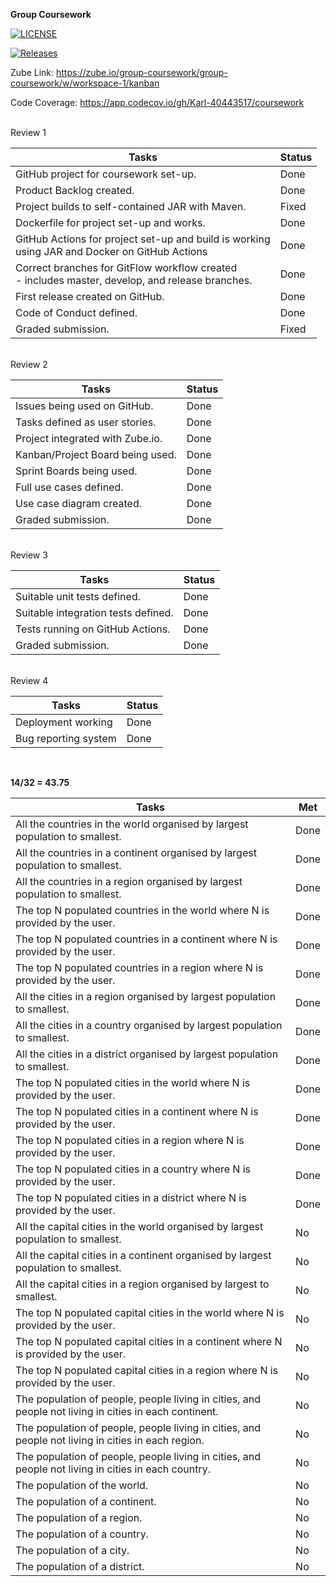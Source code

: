**Group Coursework**

[![LICENSE](https://img.shields.io/github/license/JBLACK2889/sem.svg?style=flat-square)](https://github.com/JBLACK2889/sem/blob/master/LICENSE)

[![Releases](https://img.shields.io/github/release/JBLACK2889/sem/all.svg?style=flat-square)](https://github.com/JBLACK2889/sem/releases)

Zube Link: https://zube.io/group-coursework/group-coursework/w/workspace-1/kanban

Code Coverage: https://app.codecov.io/gh/Karl-40443517/coursework

<br/>
Review 1

| Tasks                                                                                                 | Status |
|-------------------------------------------------------------------------------------------------------|--------|
| GitHub project for coursework set-up.                                                                 | Done   |
| Product Backlog created.                                                                              | Done   |
| Project builds to self-contained JAR with Maven.                                                      | Fixed  |
| Dockerfile for project set-up and works.                                                              | Done   |
| GitHub Actions for project set-up and build is working <br/>using JAR and Docker on GitHub Actions    | Done   |
| Correct branches for GitFlow workflow created <br/> - includes master, develop, and release branches. | Done   |
| First release created on GitHub.                                                                      | Done   |
| Code of Conduct defined.                                                                              | Done   |
| Graded submission.                                                                                    | Fixed  |

<br/>
Review 2

| Tasks                            | Status |
|----------------------------------|--------|
| Issues being used on GitHub.     | Done   |
| Tasks defined as user stories.   | Done   |
| Project integrated with Zube.io. | Done   |
| Kanban/Project Board being used. | Done   |
| Sprint Boards being used.        | Done   |
| Full use cases defined.          | Done   |
| Use case diagram created.        | Done   |
| Graded submission.               | Done   |

<br/>
Review 3

| Tasks                               | Status |
|-------------------------------------|--------|
| Suitable unit tests defined.        | Done   |
| Suitable integration tests defined. | Done   |
| Tests running on GitHub Actions.    | Done   |
| Graded submission.                  | Done   |

<br/>
Review 4

| Tasks                               | Status |
|-------------------------------------|--------|
| Deployment working                  | Done   |
| Bug reporting system                | Done   |




<br/>

**14/32 = 43.75**

| Tasks                                                                                                 | Met   |
|-------------------------------------------------------------------------------------------------------|-------|
| All the countries in the world organised by largest population to smallest.                           | Done  |
| All the countries in a continent organised by largest population to smallest.                         | Done  |
| All the countries in a region organised by largest population to smallest.                            | Done  |
| The top N populated countries in the world where N is provided by the user.                           | Done  |
| The top N populated countries in a continent where N is provided by the user.                         | Done  |
| The top N populated countries in a region where N is provided by the user.                            | Done  |
| All the cities in a region organised by largest population to smallest.                               | Done  |
| All the cities in a country organised by largest population to smallest.                              | Done  |
| All the cities in a district organised by largest population to smallest.                             | Done  |
| The top N populated cities in the world where N is provided by the user.                              | Done  |
| The top N populated cities in a continent where N is provided by the user.                            | Done  |
| The top N populated cities in a region where N is provided by the user.                               | Done  |
| The top N populated cities in a country where N is provided by the user.                              | Done  |
| The top N populated cities in a district where N is provided by the user.                             | Done  |
| All the capital cities in the world organised by largest population to smallest.                      | No    |
| All the capital cities in a continent organised by largest population to smallest.                    | No    |
| All the capital cities in a region organised by largest to smallest.                                  | No    |
| The top N populated capital cities in the world where N is provided by the user.                      | No    |
| The top N populated capital cities in a continent where N is provided by the user.                    | No    |
| The top N populated capital cities in a region where N is provided by the user.                       | No    |
| The population of people, people living in cities, and people not living in cities in each continent. | No    |
| The population of people, people living in cities, and people not living in cities in each region.    | No    |
| The population of people, people living in cities, and people not living in cities in each country.   | No    |
| The population of the world.                                                                          | No    |
| The population of a continent.                                                                        | No    |
| The population of a region.                                                                           | No    |
| The population of a country.                                                                          | No    |
| The population of a city.                                                                             | No    |
| The population of a district.                                                                         | No    |


